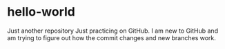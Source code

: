 # hello-world
Just another repository
Just practicing on GitHub.
I am new to GitHub and am trying to figure out how the commit changes and new branches work.  
